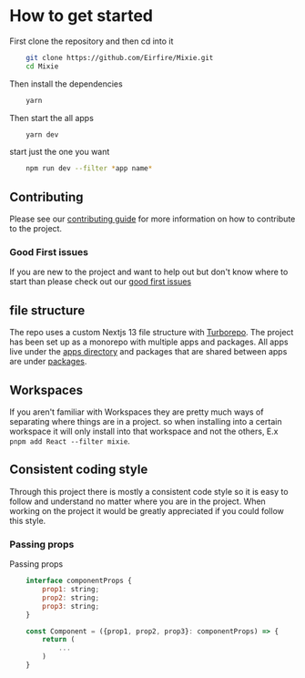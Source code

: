 # How to get started

First clone the repository and then cd into it

```bash
    git clone https://github.com/Eirfire/Mixie.git
    cd Mixie
```

Then install the dependencies

```bash
    yarn
```

Then start the all apps

```bash
    yarn dev
```

start just the one you want

```bash
    npm run dev --filter *app name*
```

## Contributing

Please see our [contributing guide](./CONTRIBUTING.md) for more information on how to contribute to the project.

### Good First issues

If you are new to the project and want to help out but don't know where to start than please check out our [good first issues](https://github.com/Eirfire/Mixie/issues?q=is%3Aopen+is%3Aissue+label%3A%22good+first+issue%22)

## file structure

The repo uses a custom Nextjs 13 file structure with [Turborepo](https://turbo.build/repo). The project has been set up as a monorepo with multiple apps and packages.
All apps live under the [apps directory](./apps/) and packages that are shared between apps are under [packages](./packages/).

## Workspaces

If you aren't familiar with Workspaces they are pretty much ways of separating where things are in a project. so when installing into a certain workspace it will only install into that workspace and not the others, E.x `pnpm add React --filter mixie`. 

## Consistent coding style

Through this project there is mostly a consistent code style so it is easy to follow and understand no matter where you are in the project. When working on the project it would be greatly appreciated if you could follow this style.

### Passing props

Passing props

```jsx
    interface componentProps {
        prop1: string;
        prop2: string;
        prop3: string;
    }

    const Component = ({prop1, prop2, prop3}: componentProps) => {
        return (
            ...
        )
    }
```